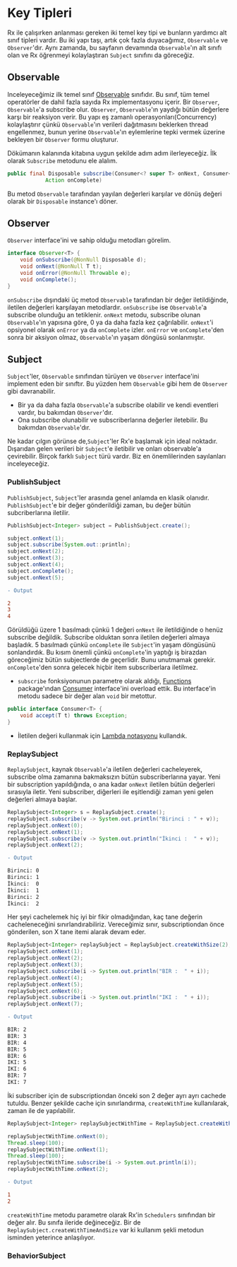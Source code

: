 # Key Tipleri

Rx ile çalışırken anlanması gereken iki temel key tipi ve bunların yardımcı alt sınıf tipleri vardır. Bu iki yapı taşı, artık çok fazla duyacağımız, `Observable` ve `Observer`'dır. Aynı zamanda, bu sayfanın devamında `Observable`'ın alt sınıfı olan ve Rx öğrenmeyi kolaylaştıran `Subject` sınıfını da göreceğiz.


## Observable
Inceleyeceğimiz ilk temel sınıf [Observable](http://reactivex.io/documentation/observable.html) sınıfıdır. Bu sınıf, tüm temel operatörler de dahil fazla sayıda Rx implementasyonu içerir. Bir `Observer`, `Observable`'a subscribe olur. `Observer`, `Observable`'ın yaydığı bütün değerlere karşı bir reaksiyon verir. Bu yapı eş zamanlı operasyonları(Concurrency) kolaylaştırır çünkü `Observable`'ın verileri dağıtmasını beklerken thread engellenmez, bunun yerine `Observable`'ın eylemlerine tepki vermek üzerine bekleyen bir `Observer` formu oluşturur.

Dökümanın kalanında kitabına uygun şekilde adım adım ilerleyeceğiz. İlk olarak `Subscribe` metodunu ele alalım.

```java
public final Disposable subscribe(Consumer<? super T> onNext, Consumer<? super Throwable> onError,
            Action onComplete)
```

Bu metod `Observable` tarafından yayılan değerleri karşılar ve dönüş değeri olarak bir `Disposable` instance'ı döner.

## Observer
`Observer` interface'ini ve sahip olduğu metodları görelim.

```java
interface Observer<T> {
    void onSubscribe(@NonNull Disposable d);
    void onNext(@NonNull T t);
    void onError(@NonNull Throwable e);
    void onComplete();
}
```

`onSubscribe` dışındaki üç metod `Observable` tarafından bir değer iletildiğinde, iletilen değerleri karşılayan metodlardır. `onSubscribe` ise `Observable`'a subscribe olunduğu an tetiklenir. `onNext` metodu, subscribe olunan `Observable`'ın yapısına göre, 0 ya da daha fazla kez çağrılabilir. `onNext`'i opsiyonel olarak `onError` ya da `onComplete` izler. `onError` ve `onComplete`'den sonra bir aksiyon olmaz, `Observable`'ın yaşam döngüsü sonlanmıştır.

## Subject
`Subject`'ler, `Observable` sınıfından türüyen ve `Observer` interface'ini implement eden bir sınıftır. Bu yüzden hem `Observable` gibi hem de `Observer` gibi davranabilir. 

* Bir ya da daha fazla `Observable`'a subscribe olabilir ve kendi eventleri vardır, bu bakımdan `Observer`'dır. 
* Ona subscribe olunabilir ve subscriberlarına değerler iletebilir. Bu bakımdan `Observable`'dır.

Ne kadar çılgın görünse de,`Subject`'ler Rx'e başlamak için ideal noktadır. Dışarıdan gelen verileri bir `Subject`'e iletibilir ve onları observable'a çevirebilir. Birçok farklı `Subject` türü vardır. Biz en önemlilerinden sayılanları inceleyeceğiz.

### PublishSubject
`PublishSubject`, `Subject`'ler arasında genel anlamda en klasik olanıdır. `PublishSubject`'e bir değer gönderildiği zaman, bu değer bütün subcriberlarına iletilir.

```java
PublishSubject<Integer> subject = PublishSubject.create();

subject.onNext(1);
subject.subscribe(System.out::println);
subject.onNext(2);
subject.onNext(3);
subject.onNext(4);
subject.onComplete();
subject.onNext(5);
```

```diff
- Output 

2
3
4
```

Görüldüğü üzere 1 basılmadı çünkü 1 değeri `onNext` ile iletildiğinde o henüz subscribe değildik. Subscribe olduktan sonra iletilen değerleri almaya başladık. 5 basılmadı çünkü `onComplete` ile `Subject`'in yaşam döngüsünü sonlandırdık. Bu kısım önemli çünkü `onComplete`'in yaptığı iş birazdan göreceğimiz bütün subjectlerde de geçerlidir. Bunu unutmamak gerekir. `onComplete`'den sonra gelecek hiçbir item subscriberlara iletilmez.


- `subscribe` fonksiyonunun parametre olarak aldığı, [Functions](http://reactivex.io/RxJava/javadoc/rx/functions/Functions.html) package'ından [Consumer](http://reactivex.io/RxJava/javadoc/io/reactivex/functions/Consumer.html) interface'ini overload ettik. Bu interface'in metodu sadece bir değer alan `void` bir metottur.

```java
public interface Consumer<T> {
    void accept(T t) throws Exception;
}
```
- İletilen değeri kullanmak için [Lambda notasyonu](https://docs.oracle.com/javase/tutorial/java/javaOO/lambdaexpressions.html) kullandık.

### ReplaySubject
`ReplaySubject`, kaynak `Observable`'a iletilen değerleri cacheleyerek, subscribe olma zamanına bakmaksızın bütün subscriberlarına yayar. Yeni bir subscription yapıldığında, o ana kadar `onNext` iletilen bütün değerleri sırasıyla iletir. Yeni subscriber, diğerleri ile eşitlendiği zaman yeni gelen değerleri almaya başlar.

```java
ReplaySubject<Integer> s = ReplaySubject.create();	
replaySubject.subscribe(v -> System.out.println("Birinci : " + v));
replaySubject.onNext(0);
replaySubject.onNext(1);
replaySubject.subscribe(v -> System.out.println("İkinci :  " + v));	
replaySubject.onNext(2);
```

```diff
- Output 

Birinci: 0
Birinci: 1
İkinci:  0
İkinci:  1
Birinci: 2
İkinci:  2
```

Her şeyi cachelemek hiç iyi bir fikir olmadığından, kaç tane değerin cacheleneceğini sınırlandırabiliriz. Vereceğimiz sınır, subscriptiondan önce gönderilen, son X tane itemi alarak devam eder.

```java
ReplaySubject<Integer> replaySubject = ReplaySubject.createWithSize(2);
replaySubject.onNext(1);
replaySubject.onNext(2);
replaySubject.onNext(3);
replaySubject.subscribe(i -> System.out.println("BIR :  " + i));
replaySubject.onNext(4);
replaySubject.onNext(5);
replaySubject.onNext(6);
replaySubject.subscribe(i -> System.out.println("IKI :  " + i));
replaySubject.onNext(7);
```

```diff
- Output 

BIR: 2
BIR: 3
BIR: 4
BIR: 5
BIR: 6
IKI: 5
IKI: 6
BIR: 7
IKI: 7
```

İki subscriber için de subscriptiondan önceki son 2 değer ayrı ayrı cachede tutuldu. Benzer şekilde cache için sınırlandırma, `createWithTime` kullanılarak,  zaman ile de yapılabilir. 

```java
ReplaySubject<Integer> replaySubjectWithTime = ReplaySubject.createWithTime(150, TimeUnit.MILLISECONDS, Schedulers.io());

replaySubjectWithTime.onNext(0);
Thread.sleep(100);
replaySubjectWithTime.onNext(1);
Thread.sleep(100);
replaySubjectWithTime.subscribe(i -> System.out.println(i));
replaySubjectWithTime.onNext(2);
```

```diff
- Output

1
2
```

`createWithTime` metodu parametre olarak Rx'in `Schedulers` sınıfından bir değer alır. Bu sınıfa ileride değineceğiz. Bir de `ReplaySubject.createWithTimeAndSize` var ki kullanım şekli metodun isminden yeterince anlaşılıyor.

### BehaviorSubject



